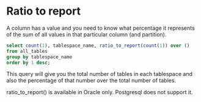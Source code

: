 # Ratio to report

A column has a value and you need to know what percentage it represents of the sum of all values in that particular column (and partition).

```sql 
select count(1), tablespace_name, ratio_to_report(count(1)) over ()
from all_tables
group by tablespace_name
order by 1 desc;
```

This query will give you the total number of tables in each tablespace and also the percentage of that number over the total number of tables.

ratio_to_report() is available in Oracle only. Postgresql does not support it.

